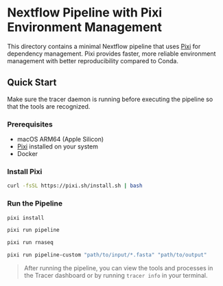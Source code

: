 # Nextflow Pipeline with Pixi Environment Management

This directory contains a minimal Nextflow pipeline that uses [Pixi](https://pixi.sh) for dependency management. Pixi provides faster, more reliable environment management with better reproducibility compared to Conda.

## Quick Start

Make sure the tracer daemon is running before executing the pipeline so that the tools are recognized.

### Prerequisites

- macOS ARM64 (Apple Silicon)
- [Pixi](https://pixi.sh) installed on your system
- Docker

### Install Pixi

```bash
curl -fsSL https://pixi.sh/install.sh | bash
```

### Run the Pipeline

```bash
pixi install

pixi run pipeline

pixi run rnaseq

pixi run pipeline-custom "path/to/input/*.fasta" "path/to/output"
```

> After running the pipeline, you can view the tools and processes in the Tracer dashboard or by running `tracer info` in your terminal.
